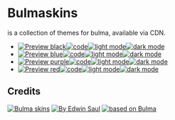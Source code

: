 # Bulmaskins
is a collection of themes for bulma, available via CDN.
-  [![ Preview black ](https://img.shields.io/badge/-black-blue)](https://saul11235.github.io/BulmaSkins?skin=black)[![ code ](https://img.shields.io/badge/-code-white)](https://github.com/Saul11235/BulmaSkins/tree/main/skins/black)[![ light mode ](https://img.shields.io/badge/-light_mode-black)](https://saul11235.github.io/BulmaSkins?skin=black&dark=false)[![ dark mode ](https://img.shields.io/badge/-dark_mode-black)](https://saul11235.github.io/BulmaSkins?skin=black&dark=true)   
-  [![ Preview blue ](https://img.shields.io/badge/-blue-blue)](https://saul11235.github.io/BulmaSkins?skin=blue)[![ code ](https://img.shields.io/badge/-code-white)](https://github.com/Saul11235/BulmaSkins/tree/main/skins/blue)[![ light mode ](https://img.shields.io/badge/-light_mode-black)](https://saul11235.github.io/BulmaSkins?skin=blue&dark=false)[![ dark mode ](https://img.shields.io/badge/-dark_mode-black)](https://saul11235.github.io/BulmaSkins?skin=blue&dark=true)   
-  [![ Preview purple ](https://img.shields.io/badge/-purple-blue)](https://saul11235.github.io/BulmaSkins?skin=purple)[![ code ](https://img.shields.io/badge/-code-white)](https://github.com/Saul11235/BulmaSkins/tree/main/skins/purple)[![ light mode ](https://img.shields.io/badge/-light_mode-black)](https://saul11235.github.io/BulmaSkins?skin=purple&dark=false)[![ dark mode ](https://img.shields.io/badge/-dark_mode-black)](https://saul11235.github.io/BulmaSkins?skin=purple&dark=true)   
-  [![ Preview red ](https://img.shields.io/badge/-red-blue)](https://saul11235.github.io/BulmaSkins?skin=red)[![ code ](https://img.shields.io/badge/-code-white)](https://github.com/Saul11235/BulmaSkins/tree/main/skins/red)[![ light mode ](https://img.shields.io/badge/-light_mode-black)](https://saul11235.github.io/BulmaSkins?skin=red&dark=false)[![ dark mode ](https://img.shields.io/badge/-dark_mode-black)](https://saul11235.github.io/BulmaSkins?skin=red&dark=true)   

## Credits
[![Bulma skins](https://img.shields.io/badge/-Bulma_skins-blue)](https://saul11235.github.io/BulmaSkins/)
[![By Edwin Saul](https://img.shields.io/badge/-By_Edwin_Saul-black)](https://edwinsaul.com)
[![based on Bulma](https://img.shields.io/badge/-based_on_Bulma-red)](https://bulma.io/)